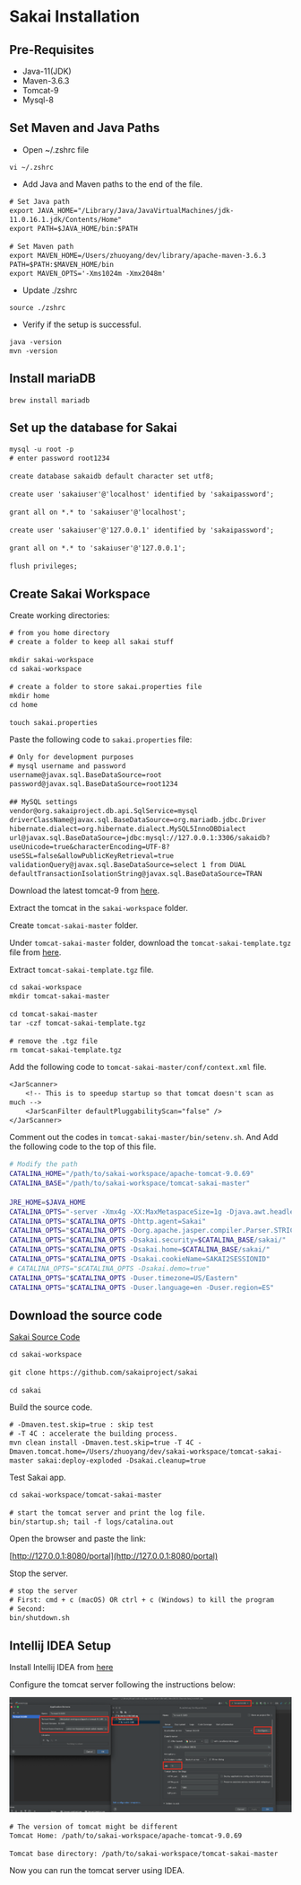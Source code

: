 # Sakai Installation

## Pre-Requisites

- Java-11(JDK)
- Maven-3.6.3
- Tomcat-9
- Mysql-8

## Set Maven and Java Paths

- Open ~/.zshrc file

```code
vi ~/.zshrc
```

- Add Java and Maven paths to the end of the file.

```code
# Set Java path
export JAVA_HOME="/Library/Java/JavaVirtualMachines/jdk-11.0.16.1.jdk/Contents/Home"
export PATH=$JAVA_HOME/bin:$PATH

# Set Maven path
export MAVEN_HOME=/Users/zhuoyang/dev/library/apache-maven-3.6.3
PATH=$PATH:$MAVEN_HOME/bin
export MAVEN_OPTS='-Xms1024m -Xmx2048m'
```

- Update ./zshrc

```code
source ./zshrc
```

- Verify if the setup is successful.

```code
java -version
mvn -version
```

## Install mariaDB

```code
brew install mariadb
```

## Set up the database for Sakai

```code
mysql -u root -p
# enter password root1234

create database sakaidb default character set utf8;

create user 'sakaiuser'@'localhost' identified by 'sakaipassword';

grant all on *.* to 'sakaiuser'@'localhost';

create user 'sakaiuser'@'127.0.0.1' identified by 'sakaipassword';

grant all on *.* to 'sakaiuser'@'127.0.0.1';

flush privileges;
```

## Create Sakai Workspace

Create working directories:

```code
# from you home directory
# create a folder to keep all sakai stuff

mkdir sakai-workspace
cd sakai-workspace

# create a folder to store sakai.properties file
mkdir home
cd home

touch sakai.properties
```

Paste the following code to ```sakai.properties``` file:

```code
# Only for development purposes
# mysql username and password
username@javax.sql.BaseDataSource=root
password@javax.sql.BaseDataSource=root1234

## MySQL settings
vendor@org.sakaiproject.db.api.SqlService=mysql
driverClassName@javax.sql.BaseDataSource=org.mariadb.jdbc.Driver
hibernate.dialect=org.hibernate.dialect.MySQL5InnoDBDialect
url@javax.sql.BaseDataSource=jdbc:mysql://127.0.0.1:3306/sakaidb?useUnicode=true&characterEncoding=UTF-8?useSSL=false&allowPublicKeyRetrieval=true
validationQuery@javax.sql.BaseDataSource=select 1 from DUAL
defaultTransactionIsolationString@javax.sql.BaseDataSource=TRAN
```

Download the latest tomcat-9 from [here](https://tomcat.apache.org/download-90.cgi).

Extract the tomcat in the ```sakai-workspace``` folder.

Create ```tomcat-sakai-master``` folder.

Under ```tomcat-sakai-master``` folder, download the ```tomcat-sakai-template.tgz``` file from [here](https://github.com/zhuoY121/sakai-repo/blob/main/resources/tomcat-sakai-template.tgz).

Extract ```tomcat-sakai-template.tgz``` file.

```code
cd sakai-workspace
mkdir tomcat-sakai-master

cd tomcat-sakai-master
tar -czf tomcat-sakai-template.tgz

# remove the .tgz file
rm tomcat-sakai-template.tgz
```

Add the following code to ```tomcat-sakai-master/conf/context.xml``` file.

```code
<JarScanner>
    <!-- This is to speedup startup so that tomcat doesn't scan as much -->
    <JarScanFilter defaultPluggabilityScan="false" />
</JarScanner>
```

Comment out the codes in ```tomcat-sakai-master/bin/setenv.sh```. And Add the following code to the top of this file.

```bash
# Modify the path
CATALINA_HOME="/path/to/sakai-workspace/apache-tomcat-9.0.69"
CATALINA_BASE="/path/to/sakai-workspace/tomcat-sakai-master"

JRE_HOME=$JAVA_HOME
CATALINA_OPTS="-server -Xmx4g -XX:MaxMetaspaceSize=1g -Djava.awt.headless=true -XX:+UseCompressedOops -XX:+UseConcMarkSweepGC -XX:+DisableExplicitGC -Djava.util.Arrays.useLegacyMergeSort=true"
CATALINA_OPTS="$CATALINA_OPTS -Dhttp.agent=Sakai"
CATALINA_OPTS="$CATALINA_OPTS -Dorg.apache.jasper.compiler.Parser.STRICT_QUOTE_ESCAPING=false"
CATALINA_OPTS="$CATALINA_OPTS -Dsakai.security=$CATALINA_BASE/sakai/"
CATALINA_OPTS="$CATALINA_OPTS -Dsakai.home=$CATALINA_BASE/sakai/"
CATALINA_OPTS="$CATALINA_OPTS -Dsakai.cookieName=SAKAI2SESSIONID"
# CATALINA_OPTS="$CATALINA_OPTS -Dsakai.demo=true"
CATALINA_OPTS="$CATALINA_OPTS -Duser.timezone=US/Eastern"
CATALINA_OPTS="$CATALINA_OPTS -Duser.language=en -Duser.region=ES"
```

## Download the source code

[Sakai Source Code](https://github.com/sakaiproject/sakai)

```code
cd sakai-workspace

git clone https://github.com/sakaiproject/sakai

cd sakai
```

Build the source code.

```code
# -Dmaven.test.skip=true : skip test
# -T 4C : accelerate the building process.
mvn clean install -Dmaven.test.skip=true -T 4C -Dmaven.tomcat.home=/Users/zhuoyang/dev/sakai-workspace/tomcat-sakai-master sakai:deploy-exploded -Dsakai.cleanup=true
```

Test Sakai app.

```code
cd sakai-workspace/tomcat-sakai-master

# start the tomcat server and print the log file.
bin/startup.sh; tail -f logs/catalina.out
```

Open the browser and paste the link:

[http://127.0.0.1:8080/portal](http://127.0.0.1:8080/portal)

Stop the server.

```code
# stop the server
# First: cmd + c (macOS) OR ctrl + c (Windows) to kill the program
# Second: 
bin/shutdown.sh
```

## Intellij IDEA Setup

Install Intellij IDEA from [here](https://www.jetbrains.com/idea/download/)

Configure the tomcat server following the instructions below:

![IDEA](../fig/IDEA-tomcat-setup.png "Title")

```code
# The version of tomcat might be different
Tomcat Home: /path/to/sakai-workspace/apache-tomcat-9.0.69 

Tomcat base directory: /path/to/sakai-workspace/tomcat-sakai-master
```

Now you can run the tomcat server using IDEA.




